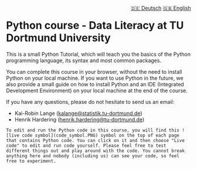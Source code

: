 <div style="float: right;">
  <a href="../de/intro.html" style="margin-left: 10px;">🇩🇪 Deutsch</a>
  <a href="../en/intro.html">🇬🇧 English</a>
</div>

# Python course - Data Literacy at TU Dortmund University

This is a small Python Tutorial, which will teach you the basics of the Python 
programming language, its syntax and most common packages.

You can complete this course in your browser, without the need to install Python
on your local machine. If you want to use Python in the future, we also provide
a small guide on how to install Python and an IDE (Integrated Development Environment) on your local machine at the end of the course.

If you have any questions, please do not hesitate to send us an email:
- Kai-Robin Lange ([kalange@statistik.tu-dortmund.de](mailto:kalange@statistik.tu-dortmund.de))
- Henrik Hardering ([henrik.hardering@tu-dortmund.de](mailto:henrik.hardering@tu-dortmund.de))

```{attention}
To edit and run the Python code in this course, you will find this ![live code symbol](code_symbol.PNG) symbol on the top of each page that contains Python code. You can click on it and then choose "Live code" to edit and run code yourself. Please feel free to test different things out and play around with the code. You cannot break anything here and nobody (including us) can see your code, so feel free to experiment.
```


```{tableofcontents}
```
